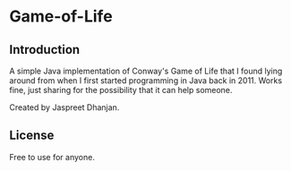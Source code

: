 # Game-of-Life

<h2>Introduction</h2>
A simple Java implementation of Conway's Game of Life that I found lying around from when I first started programming in Java back in 2011. Works fine, just sharing for the possibility that it can help someone.

Created by Jaspreet Dhanjan.

<h2>License</h2>
Free to use for anyone.
